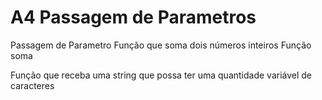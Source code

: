 # A4 Passagem de Parametros
 Passagem de Parametro
 Função que soma dois números inteiros
 Função soma
 
 Função que receba uma string que possa ter uma quantidade variável de caracteres